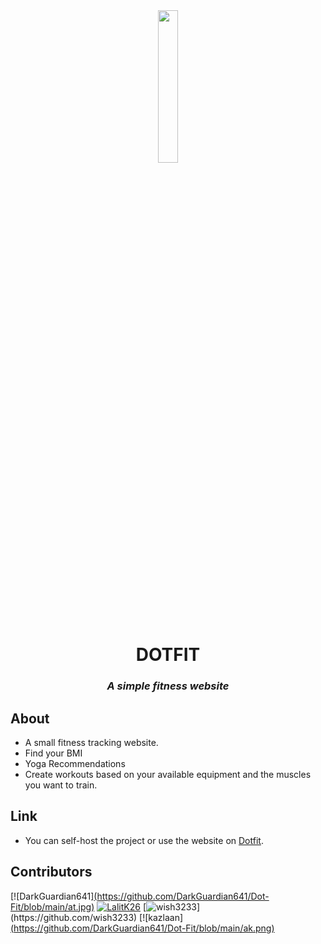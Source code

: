 <div align="center">
<img src="https://github.com/DarkGuardian641/Dot-Fit/blob/main/assets/img/logo-nav.png" width=25% height=25% />
<h1>DOTFIT</h1>
<h3><em> A simple fitness website</em></h3>
</div>

## About

- A small fitness tracking website.
- Find your BMI
- Yoga Recommendations
- Create workouts based on your available equipment and the muscles you want to train.

## Link

- You can self-host the project or use the website on [Dotfit]().

## Contributors

[![DarkGuardian641][(https://github.com/DarkGuardian641/Dot-Fit/blob/main/at.jpg)](https://github.com/DarkGuardian641)
[![LalitK26]([[https://github-production-user-asset-.s3.amazonaws.com/43953403/248202501-4d5ae3c3-b83b-4a2c-b7e2-0e38705f5487.jpg](https://github.com/DarkGuardian641/Dot-Fit/blob/main/lalit.png)](https://avatars.githubusercontent.com/u/36792015?v=4))](https://github.com/LalitK26)
[![wish3233]([[[https://github-production-user-asset-6210df.s3.amazonaws.com/43953403/251365548-f713917f-93f9-416b-af75-24bfed8dd2f5.jpg](https://github.com/DarkGuardian641/Dot-Fit/blob/main/ak.png)](https://avatars.githubusercontent.com/u/156273224?v=4)](https://avatars.githubusercontent.com/u/156273224?s=400&v=4))](https://github.com/wish3233)
[![kazlaan][(https://github.com/DarkGuardian641/Dot-Fit/blob/main/ak.png)]()
